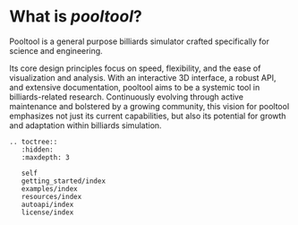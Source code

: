 # What is *pooltool*?

Pooltool is a general purpose billiards simulator crafted specifically for science and engineering.

Its core design principles focus on speed, flexibility, and the ease of visualization and analysis. With an interactive 3D interface, a robust API, and extensive documentation, pooltool aims to be a systemic tool in billiards-related research. Continuously evolving through active maintenance and bolstered by a growing community, this vision for pooltool emphasizes not just its current capabilities, but also its potential for growth and adaptation within billiards simulation.

```{eval-rst}
.. toctree::
   :hidden:
   :maxdepth: 3

   self
   getting_started/index
   examples/index
   resources/index
   autoapi/index
   license/index
```
